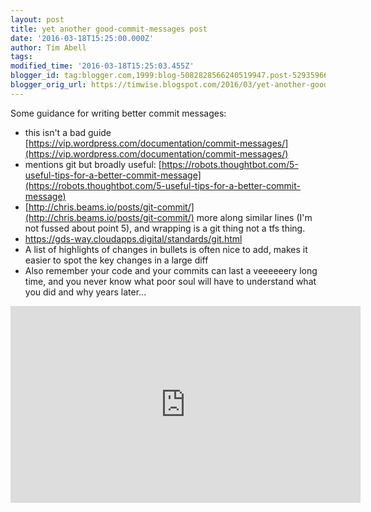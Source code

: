 ```yaml
---
layout: post
title: yet another good-commit-messages post
date: '2016-03-18T15:25:00.000Z'
author: Tim Abell
tags: 
modified_time: '2016-03-18T15:25:03.455Z'
blogger_id: tag:blogger.com,1999:blog-5082828566240519947.post-5293596685171043377
blogger_orig_url: https://timwise.blogspot.com/2016/03/yet-another-good-commit-messages-post.html
---
```


Some guidance for writing better commit messages:  

*   this isn't a bad guide
    [https://vip.wordpress.com/documentation/commit-messages/](https://vip.wordpress.com/documentation/commit-messages/)
*   mentions git but broadly useful:
    [https://robots.thoughtbot.com/5-useful-tips-for-a-better-commit-message](https://robots.thoughtbot.com/5-useful-tips-for-a-better-commit-message)
*   [http://chris.beams.io/posts/git-commit/](http://chris.beams.io/posts/git-commit/)
    more along similar lines (I'm not fussed about point 5), and wrapping is a
    git thing not a tfs thing.
* <https://gds-way.cloudapps.digital/standards/git.html>
*   A list of highlights of changes in bullets is often nice to add, makes it
    easier to spot the key changes in a large diff
*   Also remember your code and your commits can last a veeeeeery long time,
    and you never know what poor soul will have to understand what you did and
    why years later...

<iframe width="560" height="315" src="https://www.youtube.com/embed/G45hqWNScvE" frameborder="0" allow="accelerometer; autoplay; encrypted-media; gyroscope; picture-in-picture" allowfullscreen></iframe>

